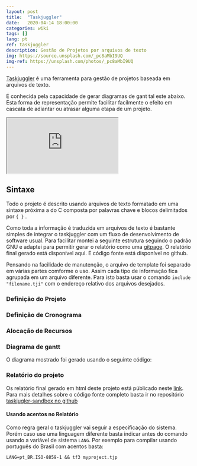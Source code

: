 ```yaml
---
layout: post
title:  "Taskjuggler"
date:   2020-04-14 18:00:00
categories: wiki
tags: []
lang: pt
ref: taskjuggler
description: Gestão de Projetos por arquivos de texto
img: https://source.unsplash.com/_pc8aMbI9UQ
img-ref: https://unsplash.com/photos/_pc8aMbI9UQ
---
```


[Taskjuggler](https://taskjuggler.org) é uma ferramenta para gestão de projetos baseada em arquivos de texto.

É conhecida pela capacidade de gerar diagramas de gant tal este abaixo. Esta forma de representação permite facilitar facilmente o efeito em cascata de adiantar ou atrasar alguma etapa de um projeto.

<iframe src="https://akafael.github.io/taskjuggler-sandbox/gant.html"></iframe>

## Sintaxe

Todo o projeto é descrito usando arquivos de texto formatado em uma sintaxe próxima a do C composta por palavras chave e blocos delimitados por `{ }` .

Como toda a informação é traduzida em arquivos de texto é bastante simples de integrar o taskjuggler com um fluxo de desenvolvimento de software usual. Para facilitar montei a seguinte estrutura seguindo o padrão GNU e adaptei para permitir gerar o relatório como uma [gitpage](https://pages.github.com). O relatório final gerado está disponível aqui. E código fonte está disponível no github.

Pensando na facilidade de manutenção, o arquivo de template foi separado em várias partes comforme o uso. Assim cada tipo de informação fica agrupada em um arquivo diferente. Para isto basta usar o comando `include "filename.tji"` com o endereço relativo dos arquivos desejados.

### Definição do Projeto

<script src="https://gist-it.appspot.com/github/akafael/taskjuggler-sandbox/blob/master/src/main.tjp"></script>

### Definição de Cronograma

<script src="https://gist-it.appspot.com/github/akafael/taskjuggler-sandbox/blob/master/src/project-plan.tji"></script>

### Alocação de Recursos

<script src="https://gist-it.appspot.com/github/akafael/taskjuggler-sandbox/blob/master/src/resources.tji"></script>

### Diagrama de gantt

O diagrama mostrado foi gerado usando o seguinte código:

<script src="https://gist-it.appspot.com/github/akafael/taskjuggler-sandbox/blob/master/src/reportgant.tji"></script>

### Relatório do projeto

Os relatório final gerado em html deste projeto está públicado neste [link](https://akafael.github.io/taskjuggler-sandbox/). Para mais detalhes sobre o código fonte completo basta ir no repositório [taskjugler-sandbox no github](https://github.com/akafael/taskjuggler-sandbox)

#### Usando acentos no Relatório

Como regra geral o taskjuggler vai seguir a especificação do sistema. Porém caso use uma linguagem diferente basta indicar antes do comando usando a variável de sistema `LANG`. Por exemplo para compilar usando português do Brasil com acentos basta:

```
LANG=pt_BR.ISO-8859-1 && tf3 myproject.tjp
```


